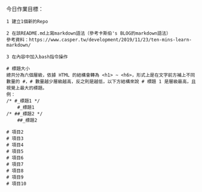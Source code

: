 今日作業目標：

    1 建立1個新的Repo
    
    2 在該README.md上寫markdown語法（參考卡斯伯's BLOG的markdown語法）
    參考資料：https://www.casper.tw/development/2019/11/23/ten-mins-learn-markdown/

    3 在內容中加入bash指令操作

    # 標題大小
    總共分為六個層級，依據 HTML 的結構會轉為 <h1> ~ <h6>，形式上是在文字前方補上不同數量的 #，# 數量越少層級越高，反之則是越低，以下方結構來說 # 標題 1 是層級最高，且視覺上最大的標題。
    例：
    /* #_標題1 */
        #_標題1
    /* ##_標題2 */
        ##_標題2

    # 項目2
    # 項目3
    # 項目4
    # 項目5
    # 項目6
    # 項目7
    # 項目8
    # 項目9
    # 項目10